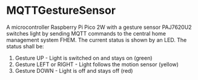 # MQTTGestureSensor
A microcontroller Raspberry Pi Pico 2W with a gesture sensor PAJ7620U2 switches light by sending MQTT commands to the central home management system FHEM. The current status is shown by an LED.
The status shall be:
1. Gesture UP - Light is switched on and stays on (green)
2. Gesture LEFT or RIGHT - Light follows the motion sensor (yellow)
3. Gesture DOWN - Light is off and stays off (red)
